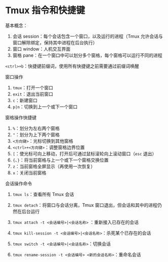 # Tmux 指令和快捷键

基本概念：

1. 会话 session：每个会话包含一个窗口，以及运行的进程（Tmux 允许会话与窗口解除绑定，保持其中进程在后台执行）
2. 窗口 window：人机交互界面
3. 窗格 pane：在一个窗口中可以划分多个窗格，每个窗格可以运行不同的进程



`<ctrl>+b`：快捷键前缀词，使用所有快捷键之前需要通过前缀词唤醒



窗口操作

1. `tmux`：打开一个窗口
2. `exit`：退出当前窗口
3. `c`：新建窗口
4. `p|n`：切换到上一个或下一个窗口



窗格操作快捷键

1. `%`：划分为左右两个窗格
2. `"`：划分为上下两个窗格
3. `<方向键>`：光标切换到其他窗格
4. `<ctrl>+<方向键>`：调整窗格边界位置
5. `[`：使光标可向上移动，打开后可通过鼠标滚轮向上滚动窗口（`esc` 退出）
6. `{`、`}`：将当前窗格与上一个或下一个窗格交换位置
7. `z`：当前窗格全屏显示（再使用一次恢复）
8. `x`：关闭当前窗格



会话操作命令

1. `tmux ls`：查看所有 Tmux 会话

2. `tmux detach`：将窗口与会话分离，Tmux 窗口退出，但会话和其中的进程仍然在后台运行

3. `tmux attach -t <会话编号>|<会话名称>` ：重新接入已存在的会话

4. `tmux kill-session -t <会话编号>|<会话名称>`：杀死某个已存在的会话

5. `tmux switch -t <会话编号>|<会话名称>`：切换会话

6. `tmux rename-session -t <会话编号> <新的会话名称>`：重命名会话
